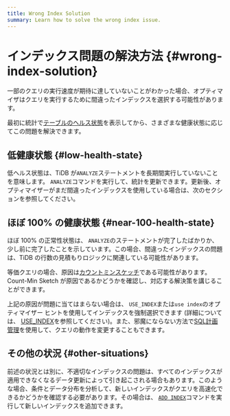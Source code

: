 ```yaml
---
title: Wrong Index Solution
summary: Learn how to solve the wrong index issue.
---
```


# インデックス問題の解決方法 {#wrong-index-solution}

一部のクエリの実行速度が期待に達していないことがわかった場合、オプティマイザはクエリを実行するために間違ったインデックスを選択する可能性があります。

最初に統計で[テーブルのヘルス状態](/statistics.md#health-state-of-tables)を表示してから、さまざまな健康状態に応じてこの問題を解決できます。

## 低健康状態 {#low-health-state}

低ヘルス状態は、TiDB が`ANALYZE`ステートメントを長期間実行していないことを意味します。 `ANALYZE`コマンドを実行して、統計を更新できます。更新後、オプティマイザーがまだ間違ったインデックスを使用している場合は、次のセクションを参照してください。

## ほぼ 100% の健康状態 {#near-100-health-state}

ほぼ 100% の正常性状態は、 `ANALYZE`のステートメントが完了したばかりか、少し前に完了したことを示しています。この場合、間違ったインデックスの問題は、TiDB の行数の見積もりロジックに関連している可能性があります。

等価クエリの場合、原因は[カウントミンスケッチ](/statistics.md#count-min-sketch)である可能性があります。 Count-Min Sketch が原因であるかどうかを確認し、対応する解決策を講じることができます。

上記の原因が問題に当てはまらない場合は、 `USE_INDEX`または`use index`のオプティマイザー ヒントを使用してインデックスを強制選択できます (詳細については、 [USE_INDEX](/optimizer-hints.md#use_indext1_name-idx1_name--idx2_name-)を参照してください)。また、邪魔にならない方法で[SQL計画管理](/sql-plan-management.md)を使用して、クエリの動作を変更することもできます。

## その他の状況 {#other-situations}

前述の状況とは別に、不適切なインデックスの問題は、すべてのインデックスが適用できなくなるデータ更新によって引き起こされる場合もあります。このような場合、条件とデータ分布を分析して、新しいインデックスがクエリを高速化できるかどうかを確認する必要があります。その場合は、 [`ADD INDEX`](/sql-statements/sql-statement-add-index.md)コマンドを実行して新しいインデックスを追加できます。
